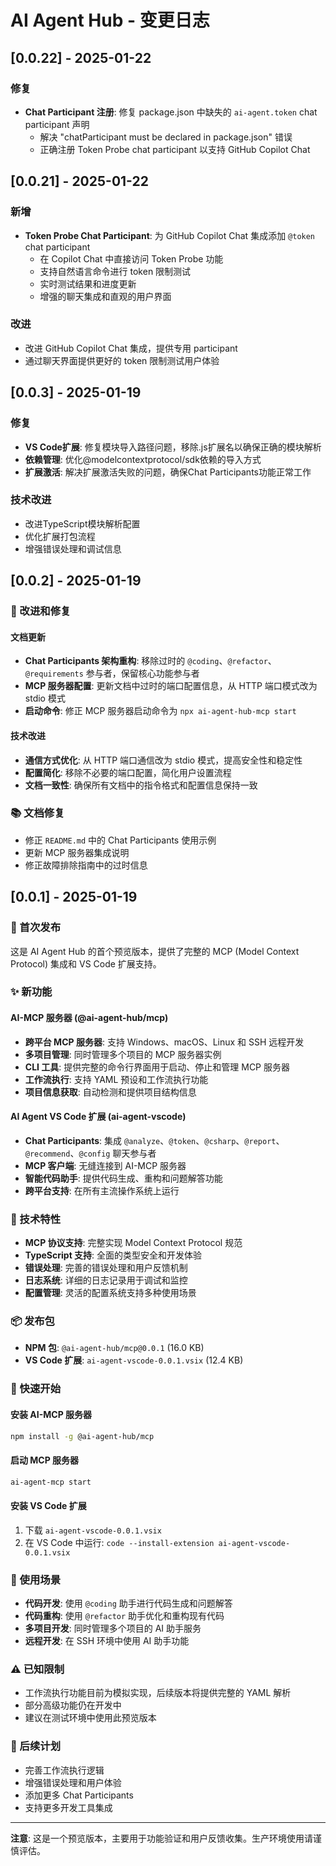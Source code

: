 # AI Agent Hub - 变更日志

## [0.0.22] - 2025-01-22

### 修复
- **Chat Participant 注册**: 修复 package.json 中缺失的 `ai-agent.token` chat participant 声明
  - 解决 "chatParticipant must be declared in package.json" 错误
  - 正确注册 Token Probe chat participant 以支持 GitHub Copilot Chat

## [0.0.21] - 2025-01-22

### 新增
- **Token Probe Chat Participant**: 为 GitHub Copilot Chat 集成添加 `@token` chat participant
  - 在 Copilot Chat 中直接访问 Token Probe 功能
  - 支持自然语言命令进行 token 限制测试
  - 实时测试结果和进度更新
  - 增强的聊天集成和直观的用户界面

### 改进
- 改进 GitHub Copilot Chat 集成，提供专用 participant
- 通过聊天界面提供更好的 token 限制测试用户体验

## [0.0.3] - 2025-01-19

### 修复
- **VS Code扩展**: 修复模块导入路径问题，移除.js扩展名以确保正确的模块解析
- **依赖管理**: 优化@modelcontextprotocol/sdk依赖的导入方式
- **扩展激活**: 解决扩展激活失败的问题，确保Chat Participants功能正常工作

### 技术改进
- 改进TypeScript模块解析配置
- 优化扩展打包流程
- 增强错误处理和调试信息

## [0.0.2] - 2025-01-19

### 🔧 改进和修复

#### 文档更新
- **Chat Participants 架构重构**: 移除过时的 `@coding`、`@refactor`、`@requirements` 参与者，保留核心功能参与者
- **MCP 服务器配置**: 更新文档中过时的端口配置信息，从 HTTP 端口模式改为 stdio 模式
- **启动命令**: 修正 MCP 服务器启动命令为 `npx ai-agent-hub-mcp start`

#### 技术改进
- **通信方式优化**: 从 HTTP 端口通信改为 stdio 模式，提高安全性和稳定性
- **配置简化**: 移除不必要的端口配置，简化用户设置流程
- **文档一致性**: 确保所有文档中的指令格式和配置信息保持一致

### 📚 文档修复
- 修正 `README.md` 中的 Chat Participants 使用示例
- 更新 MCP 服务器集成说明
- 修正故障排除指南中的过时信息

## [0.0.1] - 2025-01-19

### 🎉 首次发布

这是 AI Agent Hub 的首个预览版本，提供了完整的 MCP (Model Context Protocol) 集成和 VS Code 扩展支持。

### ✨ 新功能

#### AI-MCP 服务器 (@ai-agent-hub/mcp)
- **跨平台 MCP 服务器**: 支持 Windows、macOS、Linux 和 SSH 远程开发
- **多项目管理**: 同时管理多个项目的 MCP 服务器实例
- **CLI 工具**: 提供完整的命令行界面用于启动、停止和管理 MCP 服务器
- **工作流执行**: 支持 YAML 预设和工作流执行功能
- **项目信息获取**: 自动检测和提供项目结构信息

#### AI Agent VS Code 扩展 (ai-agent-vscode)
- **Chat Participants**: 集成 `@analyze`、`@token`、`@csharp`、`@report`、`@recommend`、`@config` 聊天参与者
- **MCP 客户端**: 无缝连接到 AI-MCP 服务器
- **智能代码助手**: 提供代码生成、重构和问题解答功能
- **跨平台支持**: 在所有主流操作系统上运行

### 🔧 技术特性

- **MCP 协议支持**: 完整实现 Model Context Protocol 规范
- **TypeScript 支持**: 全面的类型安全和开发体验
- **错误处理**: 完善的错误处理和用户反馈机制
- **日志系统**: 详细的日志记录用于调试和监控
- **配置管理**: 灵活的配置系统支持多种使用场景

### 📦 发布包

- **NPM 包**: `@ai-agent-hub/mcp@0.0.1` (16.0 KB)
- **VS Code 扩展**: `ai-agent-vscode-0.0.1.vsix` (12.4 KB)

### 🚀 快速开始

#### 安装 AI-MCP 服务器
```bash
npm install -g @ai-agent-hub/mcp
```

#### 启动 MCP 服务器
```bash
ai-agent-mcp start
```

#### 安装 VS Code 扩展
1. 下载 `ai-agent-vscode-0.0.1.vsix`
2. 在 VS Code 中运行: `code --install-extension ai-agent-vscode-0.0.1.vsix`

### 🎯 使用场景

- **代码开发**: 使用 `@coding` 助手进行代码生成和问题解答
- **代码重构**: 使用 `@refactor` 助手优化和重构现有代码
- **多项目开发**: 同时管理多个项目的 AI 助手服务
- **远程开发**: 在 SSH 环境中使用 AI 助手功能

### ⚠️ 已知限制

- 工作流执行功能目前为模拟实现，后续版本将提供完整的 YAML 解析
- 部分高级功能仍在开发中
- 建议在测试环境中使用此预览版本

### 🔮 后续计划

- 完善工作流执行逻辑
- 增强错误处理和用户体验
- 添加更多 Chat Participants
- 支持更多开发工具集成

---

**注意**: 这是一个预览版本，主要用于功能验证和用户反馈收集。生产环境使用请谨慎评估。
